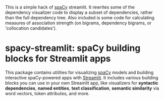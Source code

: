 This is a simple hack of [spaCy](https://spacy.io) streamlit. It rewrites some of the dependency visualizer code to display a subset of dependencies, rather than the full dependency tree. Also included is some code for calculating measures of association strength (on bigrams, dependency bigrams, or 'collocation candidates').


# spacy-streamlit: spaCy building blocks for Streamlit apps

This package contains utilities for visualizing [spaCy](https://spacy.io) models
and building interactive spaCy-powered apps with
[Streamlit](https://streamlit.io). It includes various building blocks you can
use in your own Streamlit app, like visualizers for **syntactic dependencies**,
**named entities**, **text classification**, **semantic similarity** via word
vectors, token attributes, and more.


